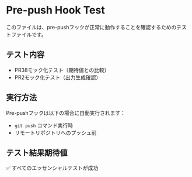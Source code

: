 # Pre-push Hook Test

このファイルは、pre-pushフックが正常に動作することを確認するためのテストファイルです。

## テスト内容
- PR38モック化テスト（期待値との比較）
- PR2モック化テスト（出力生成確認）

## 実行方法
Pre-pushフックは以下の場合に自動実行されます：
- `git push` コマンド実行時
- リモートリポジトリへのプッシュ前

## テスト結果期待値
✅ すべてのエッセンシャルテストが成功
